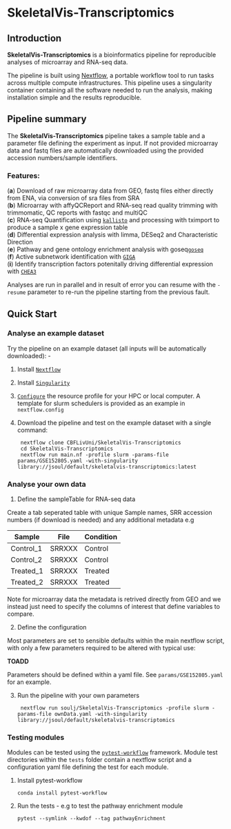
# SkeletalVis-Transcriptomics

## Introduction

**SkeletalVis-Transcriptomics** is a bioinformatics pipeline for reproducible analyses of microarray and RNA-seq data.

The pipeline is built using [Nextflow](https://www.nextflow.io), a portable workflow tool to run tasks across multiple compute infrastructures. This pipeline uses a singularity container containing all the software needed to run the analysis, making installation simple and the results reproducible.

## Pipeline summary

The **SkeletalVis-Transcriptomics** pipeline takes a sample table and a parameter file defining the experiment as input. If not provided microarray data and fastq files are automatically downloaded using the provided accession numbers/sample identifiers.

### Features:
(**a**) Download of raw microarray data from GEO, fastq files either directly from ENA, via conversion of sra files from SRA<br/>
(**b**) Microarray with affyQCReport and RNA-seq read quality trimming with trimmomatic, QC reports with fastqc and multiQC<br/>
(**c**)	RNA-seq Quantification using [`kallisto`](https://pachterlab.github.io/kallisto/) and processing with tximport to produce a sample x gene expression table<br/>
(**d**) Differential expression analysis with limma, DESeq2 and Characteristic Direction<br/>
(**e**) Pathway and gene ontology enrichment analysis with goseq[`goseq`](https://bioconductor.org/packages/release/bioc/html/goseq.html)<br/>
(**f**) Active subnetwork identification with [`GIGA`](https://pubmed.ncbi.nlm.nih.gov/15272936/)<br/>
(**i**) Identify transcription factors potenitally driving differential expression with [`CHEA3`](https://pubmed.ncbi.nlm.nih.gov/31114921/)<br/>

Analyses are run in parallel and in result of error you can resume with the `-resume` parameter to re-run the pipeline starting from the previous fault.

## Quick Start

### Analyse an example dataset

Try the pipeline on an example dataset (all inputs will be automatically downloaded): -

1. Install [`Nextflow`](https://www.nextflow.io/docs/latest/getstarted.html#installation)

2. Install [`Singularity`](https://www.sylabs.io/guides/3.0/user-guide/)

3. [`Configure`](https://www.nextflow.io/docs/latest/config.html) the resource profile for your HPC or local computer. A template for slurm schedulers is provided as an example in `nextflow.config`

4. Download the pipeline and test on the example dataset with a single command:

    ```console
     nextflow clone CBFLivUni/SkeletalVis-Transcriptomics
     cd SkeletalVis-Transcriptomics
     nextflow run main.nf -profile slurm -params-file params/GSE152805.yaml -with-singularity library://jsoul/default/skeletalvis-transcriptomics:latest
    ```
### Analyse your own data

1. Define the sampleTable for RNA-seq data

Create a tab seperated table with unique Sample names, SRR accession numbers (if download is needed) and any additional metadata e.g

|Sample|File|Condition|
| ---|---|---|
|Control_1|SRRXXX	|Control|
|Control_2|	SRRXXX	|Control|
|Treated_1|	SRRXXX	|Treated|
|Treated_2|	SRRXXX	|Treated|

Note for microarray data the metadata is retrived directly from GEO and we instead just need to specify the columns of interest that define variables to compare.

2. Define the configuration

Most parameters are set to sensible defaults within the main nextflow script, with only a few parameters required to be altered with typical use:


**TOADD**

Parameters should be defined within a yaml file. See `params/GSE152805.yaml` for an example.

3. Run the pipeline with your own parameters

    ```console
     nextflow run soulj/SkeletalVis-Transcriptomics -profile slurm -params-file ownData.yaml -with-singularity library://jsoul/default/skeletalvis-transcriptomics
    ```

### Testing modules
Modules can be tested using the [`pytest-workflow`](https://pypi.org/project/pytest-workflow/) framework. Module test directories within the `tests` folder contain a nextflow script and a configuration yaml file defining the test for each module.

1. Install pytest-workflow

    ```console
	conda install pytest-workflow
    ```

2. Run the tests - e.g to test the pathway enrichment module

    ```console
	pytest --symlink --kwdof --tag pathwayEnrichment
    ```


